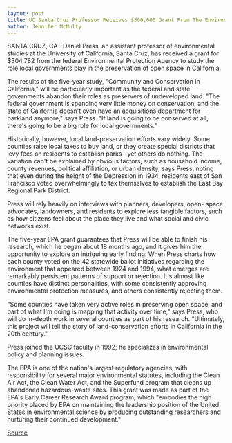 ```yaml
---
layout: post
title: UC Santa Cruz Professor Receives $300,000 Grant From The Environmental Protection Agency For Open-space Research
author: Jennifer McNulty
---
```


SANTA CRUZ, CA--Daniel Press, an assistant professor of environmental  studies at the University of California, Santa Cruz, has received a grant for  $304,782 from the federal Environmental Protection Agency to study the  role local governments play in the preservation of open space in California.

The results of the five-year study, "Community and Conservation in  California," will be particularly important as the federal and state  governments abandon their roles as preservers of undeveloped land. "The  federal government is spending very little money on conservation, and the  state of California doesn't even have an acquisitions department for  parkland anymore," says Press. "If land is going to be conserved at all,  there's going to be a big role for local governments."

Historically, however, local land-preservation efforts vary widely.  Some counties raise local taxes to buy land, or they create special districts  that levy fees on residents to establish parks--yet others do nothing. The  variation can't be explained by obvious factors, such as household income,  county revenues, political affiliation, or urban density, says Press, noting  that even during the height of the Depression in 1934, residents east of San  Francisco voted overwhelmingly to tax themselves to establish the East Bay  Regional Park District.

Press will rely heavily on interviews with planners, developers, open- space advocates, landowners, and residents to explore less tangible factors,  such as how citizens feel about the place they live and what social and civic  networks exist.

The five-year EPA grant guarantees that Press will be able to finish  his research, which he began about 18 months ago, and it gives him the  opportunity to explore an intriguing early finding: When Press charts how  each county voted on the 42 statewide ballot initiatives regarding the  environment that appeared between 1924 and 1994, what emerges are  remarkably persistent patterns of support or rejection. It's almost like  counties have distinct personalities, with some consistently approving  environmental protection measures, and others consistently rejecting them.

"Some counties have taken very active roles in preserving open space,  and part of what I'm doing is mapping that activity over time," says Press,  who will do in-depth work in several counties as part of his research.  "Ultimately, this project will tell the story of land-conservation efforts in  California in the 20th century."

Press joined the UCSC faculty in 1992; he specializes in environmental  policy and planning issues.

The EPA is one of the nation's largest regulatory agencies, with  responsibility for several major environmental statutes, including the Clean  Air Act, the Clean Water Act, and the Superfund program that cleans up  abandoned hazardous-waste sites. This grant was made as part of the EPA's  Early Career Research Award program, which "embodies the high priority  placed by EPA on maintaining the leadership position of the United States in  environmental science by producing outstanding researchers and nurturing  their continued development."

[Source](http://www1.ucsc.edu/news_events/press_releases/archive/96-97/12-96/121096-UCSC_professor_rece.html "Permalink to 121096-UCSC_professor_rece")